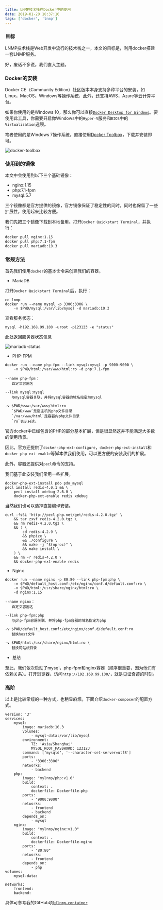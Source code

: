 ```yaml
---
title: LNMP技术栈在Docker中的使用
date: 2019-01-20 10:37:16
tags: ['docker', 'lnmp']
---
```


### 目标

LNMP技术栈是Web开发中流行的技术栈之一，本文的目标是，利用docker搭建一套LNMP服务。

好，废话不多说，我们直入主题。

### Docker的安装

Docker CE（Community Edition）社区版本本身支持多种平台的安装，如Linux，MacOS，Windows等操作系统，此外，还支持AWS，Azure等云计算平台。

如果你使用的是Windows 10，那么你可以直接[`Docker Desktop for Windows`](https://hub.docker.com/editions/community/docker-ce-desktop-windows)。要使用此工具，你需要开启你Windows中的`Hyper-V`服务和`BIOS`中的`Virtualization`选项。

笔者使用的是Windows 7操作系统，直接使用[Docker Toolbox](https://docs.docker.com/toolbox/toolbox_install_windows/)，下载并安装即可。

![docker-toolbox](images/docker-toolbox.png "docker-toolbox")

### 使用到的镜像

本文中会使用到以下三个基础镜像：

+ nginx:1.15
+ php:7.1-fpm
+ mysql:5.7

三个镜像都是官方提供的镜像，官方镜像保证了稳定性的同时，同时也保留了一些扩展性，使用起来比较方便。

我们先把三个镜像下载到本地备用。打开`Docker Quickstart Terminal`，并执行：

```bash
docker pull nginx:1.15
docker pull php:7.1-fpm
docker pull mariadb:10.3
```

### 常规方法

首先我们使用`docker`的基本命令来创建我们的容器。

+ MariaDB

打开`Docker Quickstart Terminal`后，执行：

```
cd lnmp
docker run --name mysql -p 3306:3306 \
    -v $PWD/mysql:/var/lib/mysql -d mariadb:10.3
```

查看服务状态：

```
mysql -h192.168.99.100 -uroot -p123123 -e "status"
```

此处返回服务器状态信息

![mariadb-status](images/mariadb-status.png "mariadb-status")

+ PHP-FPM

```
docker run --name php-fpm --link mysql:mysql -p 9000:9000 \
    -v $PWD/html:/var/www/html:ro -d php:7.1-fpm
```

    --name php-fpm：
       自定义容器名

    --link mysql:mysql
       与mysql容器关联，并将mysql容器的域名指定为mysql

    -v $PWD/www:/var/www/html:ro
       `$PWD/www`是宿主机的php文件目录
       `/var/www/html`是容器内php文件目录
       `ro`表示只读。


官方docker中已经包含的PHP的部分基本扩展，但是很显然这并不能满足大多数的使用场景。

因此，官方还提供了`docker-php-ext-configure`，`docker-php-ext-install`和
`docker-php-ext-enable`等脚本供我们使用，可以更方便的安装我们的扩展。

此外，容器还提供对`pecl`命令的支持。

我们基于此安装我们常用一些扩展。

```
docker-php-ext-install pdo pdo_mysql
pecl install redis-4.0.1 && \
    pecl install xdebug-2.6.0 \
    docker-php-ext-enable redis xdebug
```

当然我们也可以选择直接编译安装。

```
curl -fsSL 'http://pecl.php.net/get/redis-4.2.0.tgz' \
    && tar zxvf redis-4.2.0.tgz \
    && rm redis-4.2.0.tgz \
    && ( \
        cd redis-4.2.0 \
        && phpize \
        && ./configure \
        && make -j "$(nproc)" \
        && make install \
    ) \
    && rm -r redis-4.2.0 \
    && docker-php-ext-enable redis
```

+ Nginx

```
docker run --name nginx -p 80:80 --link php-fpm:php \
    -v $PWD/default_host.conf:/etc/nginx/conf.d/default.conf:ro \
    -v $PWD/html:/usr/share/nginx/html:ro \
    -d nginx:1.15
```

    --name nginx：
       自定义容器名

    --link php-fpm:php
       与php-fpm容器关联，并将php-fpm容器的域名指定为php

    -v $PWD/default_host.conf:/etc/nginx/conf.d/default.conf:ro
       替换host文件

    -v $PWD/html:/usr/share/nginx/html:ro \
       替换网站根目录

+ 总结

至此，我们依次启动了mysql，php-fpm和nginx容器（顺序很重要，因为他们有依赖关系）。打开浏览器，访问`http://192.168.99.100/`，就是见证奇迹的时刻。

### 高阶

以上是比较常规的一种方式，也稍显麻烦。下面介绍`docker-composer`的配置方式。

```
version: '3'
services:
    mysql:
        image: mariadb:10.3
        volumes:
            - mysql-data:/var/lib/mysql
        environment:
            TZ: 'Asia/Shanghai'
            MYSQL_ROOT_PASSWORD: 123123
        command: ['mysqld', '--character-set-server=utf8']
        ports:
            - "3306:3306"
        networks:
            - backend
    php:
        image: "mylnmp/php:v1.0"
        build:
            context: .
            dockerfile: Dockerfile-php
        ports:
            - "9000:9000"
        networks:
            - frontend
            - backend
        depends_on:
            - mysql
    nginx:
        image: "mylnmp/nginx:v1.0"
        build:
            context: .
            dockerfile: Dockerfile-nginx
        ports:
            - "80:80"
        networks:
            - frontend
        depends_on:
            - php
volumes:
    mysql-data:

networks:
    frontend:
    backend:
```

具体可参考我的GitHub项目[`lnmp-container`](https://github.com/wueason/lnmp-container)
